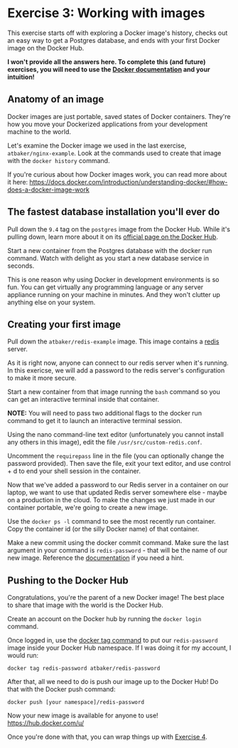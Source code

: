 # Exercise 3: Working with images

This exercise starts off with exploring a Docker image's history, checks out an easy way to get a Postgres database, and ends with your first Docker image on the Docker Hub.

**I won't provide all the answers here. To complete this (and future) exercises, you will need to use the [Docker documentation](https://docs.docker.com/) and your intuition!**

## Anatomy of an image

Docker images are just portable, saved states of Docker containers. They're how you move your Dockerized applications from your development machine to the world.

Let's examine the Docker image we used in the last exercise, `atbaker/nginx-example`. Look at the commands used to create that image with the `docker history` command.

If you're curious about how Docker images work, you can read more about it here: https://docs.docker.com/introduction/understanding-docker/#how-does-a-docker-image-work

## The fastest database installation you'll ever do

Pull down the `9.4` tag on the `postgres` image from the Docker Hub. While it's pulling down, learn more about it on its [official page on the Docker Hub](https://registry.hub.docker.com/u/library/postgres/).

Start a new container from the Postgres database with the docker run command. Watch with delight as you start a new database service in seconds.

This is one reason why using Docker in development environments is so fun. You can get virtually any programming language or any server appliance running on your machine in minutes. And they won't clutter up anything else on your system.

## Creating your first image

Pull down the `atbaker/redis-example` image. This image contains a [redis](http://redis.io/) server. 

As it is right now, anyone can connect to our redis server when it's running. In this exericse, we will add a password to the redis server's configuration to make it more secure.

Start a new container from that image running the `bash` command so you can get an interactive terminal inside that container.

**NOTE:** You will need to pass two additional flags to the docker run command to get it to launch an interactive terminal session.

Using the nano command-line text editor (unfortunately you cannot install any others in this image), edit the file `/usr/src/custom-redis.conf`. 

Uncomment the `requirepass` line in the file (you can optionally change the password provided). Then save the file, exit your text editor, and use control + d to end your shell session in the container.

Now that we've added a password to our Redis server in a container on our laptop, we want to use that updated Redis server somewhere else - maybe on a production in the cloud. To make the changes we just made in our container portable, we're going to create a new image.

Use the `docker ps -l` command to see the most recently run container. Copy the container id (or the silly Docker name) of that container.

Make a new commit using the docker commit command. Make sure the last argument in your command is `redis-password` - that will be the name of our new image. Reference the [documentation](https://docs.docker.com/reference/commandline/cli/#commit) if you need a hint.

## Pushing to the Docker Hub

Congratulations, you're the parent of a new Docker image! The best place to share that image with the world is the Docker Hub.

Create an account on the Docker hub by running the `docker login` command.

Once logged in, use the [docker tag command](https://docs.docker.com/reference/commandline/cli/#tag) to put our `redis-password` image inside your Docker Hub namespace. If I was doing it for my account, I would run:

```
docker tag redis-password atbaker/redis-password
```

After that, all we need to do is push our image up to the Docker Hub! Do that with the Docker push command:

```
docker push [your namespace]/redis-password
```

Now your new image is available for anyone to use! https://hub.docker.com/u/

Once you're done with that, you can wrap things up with [Exercise 4](exercise-4.md).
